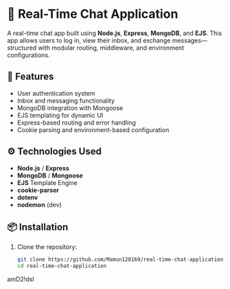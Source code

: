 # 💬 Real-Time Chat Application

A real-time chat app built using **Node.js**, **Express**, **MongoDB**, and **EJS**. This app allows users to log in, view their inbox, and exchange messages—structured with modular routing, middleware, and environment configurations.

## 🚀 Features

- User authentication system
- Inbox and messaging functionality
- MongoDB integration with Mongoose
- EJS templating for dynamic UI
- Express-based routing and error handling
- Cookie parsing and environment-based configuration

## ⚙️ Technologies Used

- **Node.js** / **Express**
- **MongoDB** / **Mongoose**
- **EJS** Template Engine
- **cookie-parser**
- **dotenv**
- **nodemon** (dev)

## 📦 Installation

1. Clone the repository:
   ```bash
   git clone https://github.com/Mamun128169/real-time-chat-application.git
   cd real-time-chat-application
   ```

amD2!dsl
